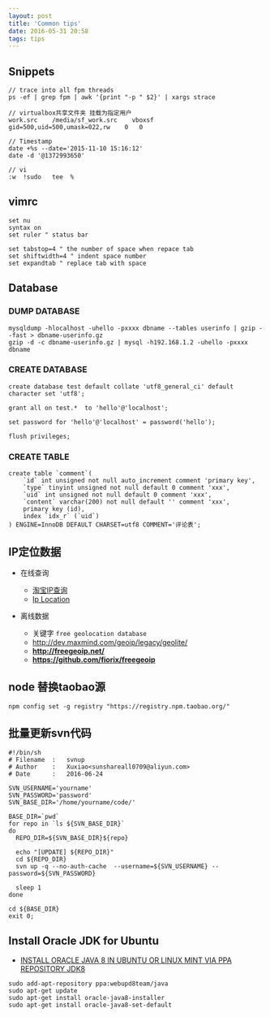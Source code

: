 ```yaml
---
layout: post
title: 'Common tips'
date: 2016-05-31 20:58
tags: tips
---
```



## Snippets  

    // trace into all fpm threads  
    ps -ef | grep fpm | awk '{print "-p " $2}' | xargs strace

    // virtualbox共享文件夹 挂载为指定用户  
    work.src    /media/sf_work.src    vboxsf    gid=500,uid=500,umask=022,rw    0   0

    // Timestamp
    date +%s --date='2015-11-10 15:16:12'
    date -d '@1372993650'

    // vi
    :w  !sudo   tee  %


## vimrc

    set nu
    syntax on
    set ruler " status bar

    set tabstop=4 " the number of space when repace tab
    set shiftwidth=4 " indent space number
    set expandtab " replace tab with space


## Database

### DUMP DATABASE

```
mysqldump -hlocalhost -uhello -pxxxx dbname --tables userinfo | gzip --fast > dbname-userinfo.gz
gzip -d -c dbname-userinfo.gz | mysql -h192.168.1.2 -uhello -pxxxx  dbname
```


### CREATE DATABASE

```
create database test default collate 'utf8_general_ci' default character set 'utf8';

grant all on test.*  to 'hello'@'localhost';

set password for 'hello'@'localhost' = password('hello');

flush privileges;
```


### CREATE TABLE

```
create table `comment`(
    `id` int unsigned not null auto_increment comment 'primary key',
    `type` tinyint unsigned not null default 0 comment 'xxx',
    `uid` int unsigned not null default 0 comment 'xxx',
    `content` varchar(200) not null default '' comment 'xxx',
    primary key (id),
    index `idx_r` (`uid`)
) ENGINE=InnoDB DEFAULT CHARSET=utf8 COMMENT='评论表';
```



## IP定位数据  

- 在线查询  
  - [淘宝IP查询](http://ip.taobao.com/ipSearch.php)  
  - [Ip Location](https://www.iplocation.net/)  

- 离线数据  
  - 关键字 `free geolocation database`  
  - <http://dev.maxmind.com/geoip/legacy/geolite/>  
  - **<http://freegeoip.net/>**  
  - **<https://github.com/fiorix/freegeoip>**  

## node 替换taobao源
`npm config set -g registry "https://registry.npm.taobao.org/"`

## 批量更新svn代码
```
#!/bin/sh
# Filename  :   svnup
# Author    :   Xuxiao<sunshareall0709@aliyun.com>
# Date      :   2016-06-24

SVN_USERNAME='yourname'
SVN_PASSWORD='password'
SVN_BASE_DIR='/home/yourname/code/'

BASE_DIR=`pwd`
for repo in `ls ${SVN_BASE_DIR}`
do
  REPO_DIR=${SVN_BASE_DIR}${repo}

  echo "[UPDATE] ${REPO_DIR}"
  cd ${REPO_DIR}
  svn up -q --no-auth-cache  --username=${SVN_USERNAME} --password=${SVN_PASSWORD}

  sleep 1
done

cd ${BASE_DIR}
exit 0;
```

## Install Oracle JDK for Ubuntu
- [INSTALL ORACLE JAVA 8 IN UBUNTU OR LINUX MINT VIA PPA REPOSITORY JDK8](http://www.webupd8.org/2012/09/install-oracle-java-8-in-ubuntu-via-ppa.html)

```
sudo add-apt-repository ppa:webupd8team/java   
sudo apt-get update 
sudo apt-get install oracle-java8-installer
sudo apt-get install oracle-java8-set-default
```
